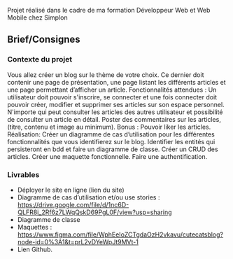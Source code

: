 Projet réalisé dans le cadre de ma formation Développeur Web et Web Mobile chez Simplon

## Brief/Consignes
### Contexte du projet
Vous allez créer un blog sur le thème de votre choix. Ce dernier doit contenir une page de présentation, une page listant les différents articles et une page permettant d’afficher un article.
Fonctionnalités attendues : Un utilisateur doit pouvoir s'inscrire, se connecter et une fois connecter doit pouvoir créer, modifier et supprimer ses articles sur son espace personnel.
N'importe qui peut consulter les articles des autres utilisateur et possibilité de consulter un article en détail.
Poster des commentaires sur les articles, (titre, contenu et image au minimum).
Bonus : Pouvoir liker les articles.
Réalisation: Créer un diagramme de cas d’utilisation pour les différentes fonctionnalités que vous identifierez sur le blog. Identifier les entités qui persisteront en bdd et faire un diagramme de classe. Créer un CRUD des articles. Créer une maquette fonctionnelle. Faire une authentification.
### Livrables
- Déployer le site en ligne (lien du site) 
- Diagramme de cas d’utilisation et/ou use stories : https://drive.google.com/file/d/1nc6D-QLFR8i_2Rf6z7LWqQskD69PgL0F/view?usp=sharing
- Diagramme de classe 
- Maquettes : https://www.figma.com/file/WphEeIoZCTgdaOzH2vkavu/cutecatsblog?node-id=0%3A1&t=prL2vDYeWpJt9MVt-1
- Lien Github.
